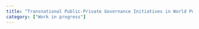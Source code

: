 ```yaml
---
title: "Transnational Public-Private Governance Initiatives in World Politics Database"
category: ["Work in progress"]
---
```

